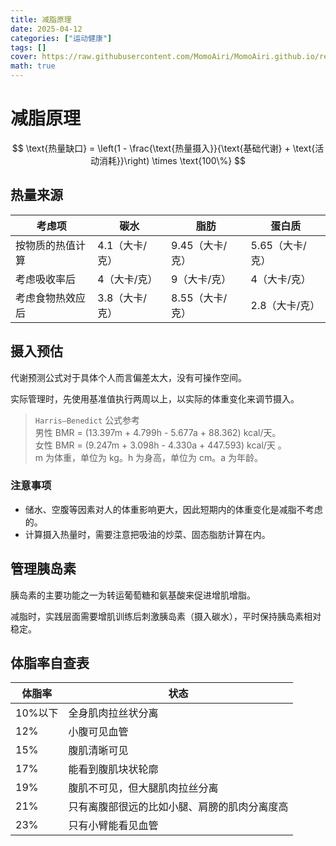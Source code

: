 ```yaml
---
title: 减脂原理
date: 2025-04-12
categories: ["运动健康"]
tags: []
cover: https://raw.githubusercontent.com/MomoAiri/MomoAiri.github.io/refs/heads/dev/resource/%E3%83%97%E3%83%AD%E3%82%B8%E3%82%A7%E3%82%AF%E3%83%88%E3%82%BB%E3%82%AB%E3%82%A4%20%E3%82%AB%E3%83%A9%E3%83%95%E3%83%AB%E3%82%B9%E3%83%86%E3%83%BC%E3%82%B8%EF%BC%81%20feat.%20%E5%88%9D%E9%9F%B3%E3%83%9F%E3%82%AF/1135b.webp
math: true
---
```


<!--more-->

# 减脂原理

$$
\text{热量缺口} = \left(1 - \frac{\text{热量摄入}}{\text{基础代谢} + \text{活动消耗}}\right) \times \text{100\%}
$$

## 热量来源

| 考虑项 | 碳水 | 脂肪 | 蛋白质 |
| - | - | - | - |
| 按物质的热值计算 | 4.1（大卡/克） | 9.45（大卡/克） | 5.65（大卡/克） |
| 考虑吸收率后 | 4（大卡/克） | 9（大卡/克） | 4（大卡/克） |
| 考虑食物热效应后 | 3.8（大卡/克） | 8.55（大卡/克） | 2.8（大卡/克） |

## 摄入预估

代谢预测公式对于具体个人而言偏差太大，没有可操作空间。

实际管理时，先使用基准值执行两周以上，以实际的体重变化来调节摄入。

> `Harris–Benedict` 公式参考\
> 男性 BMR = (13.397m + 4.799h - 5.677a + 88.362) kcal/天。\
> 女性 BMR = (9.247m + 3.098h - 4.330a + 447.593) kcal/天 。\
> m 为体重，单位为 kg。h 为身高，单位为 cm。a 为年龄。

### 注意事项

- 储水、空腹等因素对人的体重影响更大，因此短期内的体重变化是减脂不考虑的。
- 计算摄入热量时，需要注意把吸油的炒菜、固态脂肪计算在内。

## 管理胰岛素

胰岛素的主要功能之一为转运葡萄糖和氨基酸来促进增肌增脂。

减脂时，实践层面需要增肌训练后刺激胰岛素（摄入碳水），平时保持胰岛素相对稳定。

## 体脂率自查表

| 体脂率 | 状态 |
| - | - |
| 10%以下 | 全身肌肉拉丝状分离 |
| 12% | 小腹可见血管 |
| 15% | 腹肌清晰可见 |
| 17% | 能看到腹肌块状轮廓 |
| 19% | 腹肌不可见，但大腿肌肉拉丝分离 |
| 21% | 只有离腹部很远的比如小腿、肩膀的肌肉分离度高 |
| 23% | 只有小臂能看见血管 |
